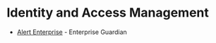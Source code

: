 # Identity and Access Management

* [Alert Enterprise](https://www.alertenterprise.com) - Enterprise Guardian